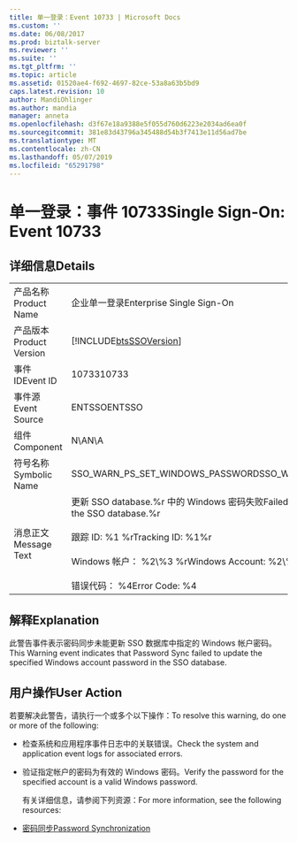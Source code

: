 ```yaml
---
title: 单一登录：Event 10733 | Microsoft Docs
ms.custom: ''
ms.date: 06/08/2017
ms.prod: biztalk-server
ms.reviewer: ''
ms.suite: ''
ms.tgt_pltfrm: ''
ms.topic: article
ms.assetid: 01520ae4-f692-4697-82ce-53a8a63b5bd9
caps.latest.revision: 10
author: MandiOhlinger
ms.author: mandia
manager: anneta
ms.openlocfilehash: d3f67e18a9388e5f055d760d6223e2034ad6ea0f
ms.sourcegitcommit: 381e83d43796a345488d54b3f7413e11d56ad7be
ms.translationtype: MT
ms.contentlocale: zh-CN
ms.lasthandoff: 05/07/2019
ms.locfileid: "65291798"
---
```

# <a name="single-sign-on-event-10733"></a><span data-ttu-id="a7425-102">单一登录：事件 10733</span><span class="sxs-lookup"><span data-stu-id="a7425-102">Single Sign-On: Event 10733</span></span>
## <a name="details"></a><span data-ttu-id="a7425-103">详细信息</span><span class="sxs-lookup"><span data-stu-id="a7425-103">Details</span></span>  

|                 |                                                                                                                                                             |
|-----------------|-------------------------------------------------------------------------------------------------------------------------------------------------------------|
|  <span data-ttu-id="a7425-104">产品名称</span><span class="sxs-lookup"><span data-stu-id="a7425-104">Product Name</span></span>   |                                                                  <span data-ttu-id="a7425-105">企业单一登录</span><span class="sxs-lookup"><span data-stu-id="a7425-105">Enterprise Single Sign-On</span></span>                                                                  |
| <span data-ttu-id="a7425-106">产品版本</span><span class="sxs-lookup"><span data-stu-id="a7425-106">Product Version</span></span> |                                                 [!INCLUDE[btsSSOVersion](../includes/btsssoversion-md.md)]                                                  |
|    <span data-ttu-id="a7425-107">事件 ID</span><span class="sxs-lookup"><span data-stu-id="a7425-107">Event ID</span></span>     |                                                                            <span data-ttu-id="a7425-108">10733</span><span class="sxs-lookup"><span data-stu-id="a7425-108">10733</span></span>                                                                            |
|  <span data-ttu-id="a7425-109">事件源</span><span class="sxs-lookup"><span data-stu-id="a7425-109">Event Source</span></span>   |                                                                           <span data-ttu-id="a7425-110">ENTSSO</span><span class="sxs-lookup"><span data-stu-id="a7425-110">ENTSSO</span></span>                                                                            |
|    <span data-ttu-id="a7425-111">组件</span><span class="sxs-lookup"><span data-stu-id="a7425-111">Component</span></span>    |                                                                             <span data-ttu-id="a7425-112">N\A</span><span class="sxs-lookup"><span data-stu-id="a7425-112">N\A</span></span>                                                                             |
|  <span data-ttu-id="a7425-113">符号名称</span><span class="sxs-lookup"><span data-stu-id="a7425-113">Symbolic Name</span></span>  |                                                              <span data-ttu-id="a7425-114">SSO_WARN_PS_SET_WINDOWS_PASSWORD</span><span class="sxs-lookup"><span data-stu-id="a7425-114">SSO_WARN_PS_SET_WINDOWS_PASSWORD</span></span>                                                               |
|  <span data-ttu-id="a7425-115">消息正文</span><span class="sxs-lookup"><span data-stu-id="a7425-115">Message Text</span></span>   | <span data-ttu-id="a7425-116">更新 SSO database.%r 中的 Windows 密码失败</span><span class="sxs-lookup"><span data-stu-id="a7425-116">Failed to update the Windows password in the SSO database.%r</span></span><br /><br /> <span data-ttu-id="a7425-117">跟踪 ID: %1 %r</span><span class="sxs-lookup"><span data-stu-id="a7425-117">Tracking ID: %1%r</span></span><br /><br /> <span data-ttu-id="a7425-118">Windows 帐户： %2\\%3 %r</span><span class="sxs-lookup"><span data-stu-id="a7425-118">Windows Account: %2\\%3%r</span></span><br /><br /> <span data-ttu-id="a7425-119">错误代码： %4</span><span class="sxs-lookup"><span data-stu-id="a7425-119">Error Code: %4</span></span> |

## <a name="explanation"></a><span data-ttu-id="a7425-120">解释</span><span class="sxs-lookup"><span data-stu-id="a7425-120">Explanation</span></span>  
 <span data-ttu-id="a7425-121">此警告事件表示密码同步未能更新 SSO 数据库中指定的 Windows 帐户密码。</span><span class="sxs-lookup"><span data-stu-id="a7425-121">This Warning event indicates that Password Sync failed to update the specified Windows account password in the SSO database.</span></span>  

## <a name="user-action"></a><span data-ttu-id="a7425-122">用户操作</span><span class="sxs-lookup"><span data-stu-id="a7425-122">User Action</span></span>  
 <span data-ttu-id="a7425-123">若要解决此警告，请执行一个或多个以下操作：</span><span class="sxs-lookup"><span data-stu-id="a7425-123">To resolve this warning, do one or more of the following:</span></span>  

- <span data-ttu-id="a7425-124">检查系统和应用程序事件日志中的关联错误。</span><span class="sxs-lookup"><span data-stu-id="a7425-124">Check the system and application event logs for associated errors.</span></span>  

- <span data-ttu-id="a7425-125">验证指定帐户的密码为有效的 Windows 密码。</span><span class="sxs-lookup"><span data-stu-id="a7425-125">Verify the password for the specified account is a valid Windows password.</span></span>  

  <span data-ttu-id="a7425-126">有关详细信息，请参阅下列资源：</span><span class="sxs-lookup"><span data-stu-id="a7425-126">For more information, see the following resources:</span></span>  

- [<span data-ttu-id="a7425-127">密码同步</span><span class="sxs-lookup"><span data-stu-id="a7425-127">Password Synchronization</span></span>](../core/password-synchronization2.md)
